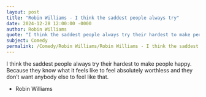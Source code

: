 ```yaml
---
layout: post
title: "Robin Williams - I think the saddest people always try"
date: 2024-12-28 12:00:00 -0000
author: Robin Williams
quote: "I think the saddest people always try their hardest to make people happy. Because they know what it feels like to feel absolutely worthless and they don’t want anybody else to feel like that."
subject: Comedy
permalink: /Comedy/Robin Williams/Robin Williams - I think the saddest people always try
---
```


I think the saddest people always try their hardest to make people happy. Because they know what it feels like to feel absolutely worthless and they don’t want anybody else to feel like that.

- Robin Williams
